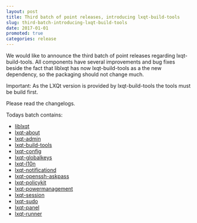 ```yaml
---
layout: post
title: Third batch of point releases, introducing lxqt-build-tools
slug: third-batch-introducing-lxqt-build-tools
date: 2017-01-01
promoted: true
categories: release
---
```


We would like to announce the third batch of point releases regarding lxqt-build-tools.
All components have several improvements and bug fixes beside the fact that liblxqt has
now lxqt-build-tools as a the new dependency, so the packaging should not change much.

Important: As the LXQt version is provided by lxqt-build-tools the tools must be build first.

Please read the changelogs.

Todays batch contains:
* [liblxqt](https://github.com/lxqt/liblxqt/releases)
* [lxqt-about](https://github.com/lxqt/lxqt-about/releases)
* [lxqt-admin](https://github.com/lxqt/lxqt-admin/releases)
* [lxqt-build-tools](https://github.com/lxqt/lxqt-build-tools/releases)
* [lxqt-config](https://github.com/lxqt/lxqt-config/releases)
* [lxqt-globalkeys](https://github.com/lxqt/lxqt-globalkeys/releases)
* [lxqt-l10n](https://github.com/lxqt/lxqt-l10n/releases)
* [lxqt-notificationd](https://github.com/lxqt/lxqt-notificationd/releases)
* [lxqt-openssh-askpass](https://github.com/lxqt/lxqt-openssh-askpass/releases)
* [lxqt-policykit](https://github.com/lxqt/lxqt-policykit/releases)
* [lxqt-powermanagement](https://github.com/lxqt/lxqt-powermanagement/releases)
* [lxqt-session](https://github.com/lxqt/lxqt-session/releases)
* [lxqt-sudo](https://github.com/lxqt/lxqt-sudo/releases)
* [lxqt-panel](https://github.com/lxqt/lxqt-panel/releases)
* [lxqt-runner](https://github.com/lxqt/lxqt-runner/releases)
